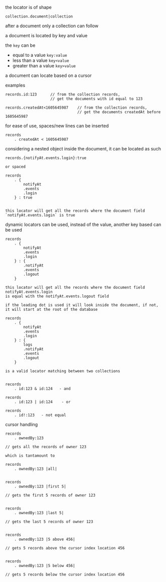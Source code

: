 the locator is of shape

    collection.document|collection

after a document only a collection can follow


a document is located by key and value

the `key` can be

+ equal to a value `key:value`
+ less than a value `key<value`
+ greater than a value `key>value`


a document can locate based on a cursor


examples

    records.id:123      // from the collection records,
                        // get the documents with id equal to 123

    records.createdAt<1605645987    // from the collection records,
                                    // get the documents createdAt before 1605645987

for ease of use, spaces/new lines can be inserted

    records
        . createdAt < 1605645987


considering a nested object inside the document, it can be located as such

    records.{notifyAt.events.login}:true

    or spaced

    records
        . {
            notifyAt
            .events
            .login
        } : true


    this locator will get all the records where the document field `notifyAt.events.login` is true



dynamic locators can be used, instead of the value, another key based can be used


    records
        . {
            notifyAt
            .events
            .login
        } : {
            .notifyAt
            .events
            .logout
        }

    this locator will get all the records where the document field notifyAt.events.login
    is equal with the notifyAt.events.logout field

    if the leading dot is used it will look inside the document, if not, it will start at the root of the database

    records
        . {
            notifyAt
            .events
            .login
        } : {
            logs
            .notifyAt
            .events
            .logout
        }

    is a valid locator matching between two collections


    records
        . id:123 & id:124   - and

    records
        . id:123 | id:124    - or

    records
        . id!:123   - not equal



cursor handling


    records
        . ownedBy:123

    // gets all the records of owner 123

    which is tantamount to

    records
        . ownedBy:123 |all|


    records
        . ownedBy:123 |first 5|

    // gets the first 5 records of owner 123


    records
        . ownedBy:123 |last 5|

    // gets the last 5 records of owner 123


    records
        . ownedBy:123 |5 above 456|

    // gets 5 records above the cursor index location 456


    records
        . ownedBy:123 |5 below 456|

    // gets 5 records below the cursor index location 456
